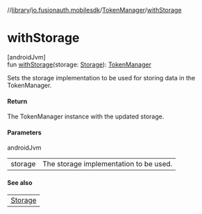 //[library](../../../index.md)/[io.fusionauth.mobilesdk](../index.md)/[TokenManager](index.md)/[withStorage](with-storage.md)

# withStorage

[androidJvm]\
fun [withStorage](with-storage.md)(storage: [Storage](../../io.fusionauth.mobilesdk.storage/-storage/index.md)): [TokenManager](index.md)

Sets the storage implementation to be used for storing data in the TokenManager.

#### Return

The TokenManager instance with the updated storage.

#### Parameters

androidJvm

| | |
|---|---|
| storage | The storage implementation to be used. |

#### See also

| |
|---|
| [Storage](../../io.fusionauth.mobilesdk.storage/-storage/index.md) |